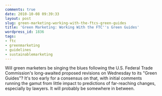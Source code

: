 ```yaml
---
comments: true
date: 2010-10-08 09:39:33
layout: post
slug: green-marketing-working-with-the-ftcs-green-guides
title: 'Green Marketing: Working With the FTC''s Green Guides'
wordpress_id: 1836
tags:
- ftc
- greenmarketing
- guidelines
- sustainablemarketing
---
```


Will green marketers be singing the blues following the U.S. Federal Trade Commission's long-awaited proposed revisions on Wednesday to its "Green Guides"? It's too early for a consensus on that, with initial comments running the gamut from little impact to predictions of far-reaching changes, especially by lawyers. It will probably be somewhere in between.
